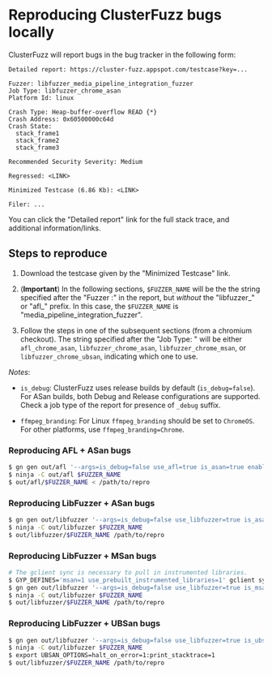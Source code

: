 # Reproducing ClusterFuzz bugs locally

ClusterFuzz will report bugs in the bug tracker in the following form:

```
Detailed report: https://cluster-fuzz.appspot.com/testcase?key=...

Fuzzer: libfuzzer_media_pipeline_integration_fuzzer
Job Type: libfuzzer_chrome_asan
Platform Id: linux

Crash Type: Heap-buffer-overflow READ {*}
Crash Address: 0x60500000c64d
Crash State:
  stack_frame1
  stack_frame2
  stack_frame3

Recommended Security Severity: Medium

Regressed: <LINK>

Minimized Testcase (6.86 Kb): <LINK>

Filer: ...
```

You can click the "Detailed report" link for the full stack trace, and
additional information/links.

## Steps to reproduce

1. Download the testcase given by the "Minimized Testcase" link.

2. (**Important**) In the following sections, `$FUZZER_NAME` will be the the
   string specified after the "Fuzzer :" in the report, but *without* the
   "libfuzzer_" or "afl_" prefix. In this case, the `$FUZZER_NAME` is
   "media_pipeline_integration_fuzzer".

3. Follow the steps in one of the subsequent sections (from a chromium
   checkout).  The string specified after the "Job Type: " will be either
   `afl_chrome_asan`, `libfuzzer_chrome_asan`, `libfuzzer_chrome_msan`, or
   `libfuzzer_chrome_ubsan`, indicating which one to use.


*Notes*:

* `is_debug`:  ClusterFuzz uses release builds by default (`is_debug=false`).
For ASan builds, both Debug and Release configurations are supported.
Check a job type of the report for presence of `_debug` suffix.

* `ffmpeg_branding`: For Linux `ffmpeg_branding` should be set to `ChromeOS`.
For other platforms, use `ffmpeg_branding=Chrome`.

### Reproducing AFL + ASan bugs
```bash
$ gn gen out/afl '--args=is_debug=false use_afl=true is_asan=true enable_nacl=false proprietary_codecs=true ffmpeg_branding="ChromeOS"'
$ ninja -C out/afl $FUZZER_NAME
$ out/afl/$FUZZER_NAME < /path/to/repro
```

### Reproducing LibFuzzer + ASan bugs

```bash
$ gn gen out/libfuzzer '--args=is_debug=false use_libfuzzer=true is_asan=true enable_nacl=false proprietary_codecs=true ffmpeg_branding="ChromeOS"'
$ ninja -C out/libfuzzer $FUZZER_NAME
$ out/libfuzzer/$FUZZER_NAME /path/to/repro
```

### Reproducing LibFuzzer + MSan bugs

```bash
# The gclient sync is necessary to pull in instrumented libraries.
$ GYP_DEFINES='msan=1 use_prebuilt_instrumented_libraries=1' gclient sync
$ gn gen out/libfuzzer '--args=is_debug=false use_libfuzzer=true is_msan=true msan_track_origins=2 use_prebuilt_instrumented_libraries=true enable_nacl=false proprietary_codecs=true ffmpeg_branding="ChromeOS"'
$ ninja -C out/libfuzzer $FUZZER_NAME
$ out/libfuzzer/$FUZZER_NAME /path/to/repro
```

### Reproducing LibFuzzer + UBSan bugs

```bash
$ gn gen out/libfuzzer '--args=is_debug=false use_libfuzzer=true is_ubsan_security=true enable_nacl=false proprietary_codecs=true ffmpeg_branding="ChromeOS"'
$ ninja -C out/libfuzzer $FUZZER_NAME
$ export UBSAN_OPTIONS=halt_on_error=1:print_stacktrace=1
$ out/libfuzzer/$FUZZER_NAME /path/to/repro
```

